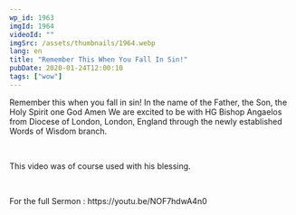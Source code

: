 ```yaml
---
wp_id: 1963
imgId: 1964
videoId: ""
imgSrc: /assets/thumbnails/1964.webp
lang: en
title: "Remember This When You Fall In Sin!"
pubDate: 2020-01-24T12:00:10
tags: ["wow"]
---
```


<!-- page: 6 -->

<p>Remember this when you fall in sin! In the name of the Father, the Son, the Holy Spirit one God Amen We are excited to be with HG Bishop Angaelos from Diocese of London, London, England through the newly established Words of Wisdom branch.</p>
<p>&nbsp;</p>
<p>This video was of course used with his blessing.</p>
<p>&nbsp;</p>
<p>For the full Sermon : https://youtu.be/NOF7hdwA4n0</p>
